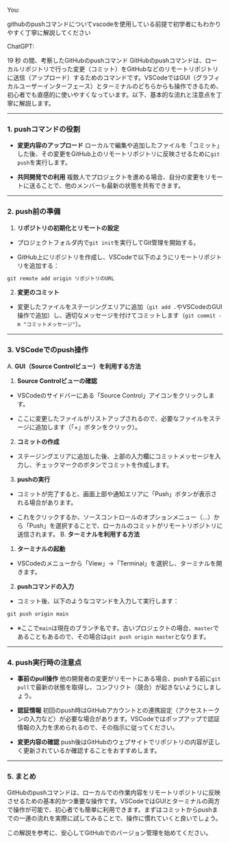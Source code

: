 
You: 

githubのpushコマンドについてvscodeを使用している前提で初学者にもわかりやすく丁寧に解説してください

ChatGPT: 

19 秒 の間、考察したGitHubのpushコマンド
GitHubのpushコマンドは、ローカルリポジトリで行った変更（コミット）をGitHubなどのリモートリポジトリに送信（アップロード）するためのコマンドです。VSCodeではGUI（グラフィカルユーザーインターフェース）とターミナルのどちらからも操作できるため、初心者でも直感的に使いやすくなっています。以下、基本的な流れと注意点を丁寧に解説します。


---


### 1. pushコマンドの役割 
 
- **変更内容のアップロード** 
ローカルで編集や追加したファイルを「コミット」した後、その変更をGitHub上のリモートリポジトリに反映させるために`git push`を実行します。
 
- **共同開発での利用** 
複数人でプロジェクトを進める場合、自分の変更をリモートに送ることで、他のメンバーも最新の状態を共有できます。


---


### 2. push前の準備 
 
1. **リポジトリの初期化とリモートの設定**  
  - プロジェクトフォルダ内で`git init`を実行してGit管理を開始する。
 
  - GitHub上にリポジトリを作成し、VSCodeで以下のようにリモートリポジトリを追加する：

```csharp
git remote add origin リポジトリのURL
```
 
2. **変更のコミット**  
  - 変更したファイルをステージングエリアに追加（`git add .`やVSCodeのGUI操作で追加）し、適切なメッセージを付けてコミットします（`git commit -m "コミットメッセージ"`）。


---


### 3. VSCodeでのpush操作 
A. **GUI（Source Controlビュー）を利用する方法**  
1. **Source Controlビューの確認** 
  - VSCodeのサイドバーにある「Source Control」アイコンをクリックします。

  - ここに変更したファイルがリストアップされるので、必要なファイルをステージに追加します（「+」ボタンをクリック）。
 
2. **コミットの作成** 
  - ステージングエリアに追加した後、上部の入力欄にコミットメッセージを入力し、チェックマークのボタンでコミットを作成します。
 
3. **pushの実行** 
  - コミットが完了すると、画面上部や通知エリアに「Push」ボタンが表示される場合があります。

  - これをクリックするか、ソースコントロールのオプションメニュー（…）から「Push」を選択することで、ローカルのコミットがリモートリポジトリに送信されます。
B. **ターミナルを利用する方法**  
1. **ターミナルの起動** 
  - VSCodeのメニューから「View」→「Terminal」を選択し、ターミナルを開きます。
 
2. **pushコマンドの入力**  
  - コミット後、以下のようなコマンドを入力して実行します：

```css
git push origin main
```
 
  - ※ここで`main`は現在のブランチ名です。古いプロジェクトの場合、`master`であることもあるので、その場合は`git push origin master`となります。


---


### 4. push実行時の注意点 
 
- **事前のpull操作** 
他の開発者の変更がリモートにある場合、pushする前に`git pull`で最新の状態を取得し、コンフリクト（競合）が起きないようにしましょう。
 
- **認証情報** 
初回のpush時はGitHubアカウントとの連携設定（アクセストークンの入力など）が必要な場合があります。VSCodeではポップアップで認証情報の入力を求められるので、その指示に従ってください。
 
- **変更内容の確認** 
push後はGitHubのウェブサイトでリポジトリの内容が正しく更新されているか確認することをおすすめします。


---


### 5. まとめ 

GitHubのpushコマンドは、ローカルでの作業内容をリモートリポジトリに反映させるための基本的かつ重要な操作です。VSCodeではGUIとターミナルの両方で操作が可能で、初心者でも簡単に利用できます。まずはコミットからpushまでの一連の流れを実際に試してみることで、操作に慣れていくと良いでしょう。

この解説を参考に、安心してGitHubでのバージョン管理を始めてください。
